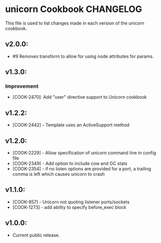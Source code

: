 unicorn Cookbook CHANGELOG
=======================
This file is used to list changes made in each version of the unicorn cookbook.

## v2.0.0:

- #9 Removes transform to allow for using node attributes for params.

## v1.3.0:

### Improvement

- [COOK-2470]: Add "user" directive support to Unicorn cookbook

## v1.2.2:

* [COOK-2442] - Template uses an ActiveSupport method

## v1.2.0:

* [COOK-2229] - Allow specification of unicorn command line in config file
* [COOK-2349] - Add option to include cow and GC stats
* [COOK-2354] - if no listen options are provided for a port, a
  trailing comma is left which causes unicorn to crash

## v1.1.0:

* [COOK-857] - Unicorn not quoting listener ports/sockets
* [COOK-1273] - add ability to specify before_exec block

## v1.0.0:

* Current public release.
